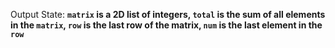 Output State: **`matrix` is a 2D list of integers, `total` is the sum of all elements in the `matrix`, `row` is the last row of the matrix, `num` is the last element in the `row`**